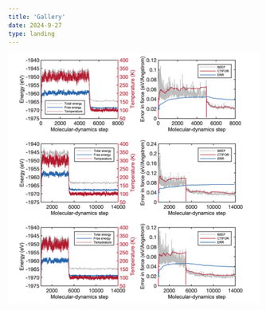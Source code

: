 ```yaml
---
title: 'Gallery'
date: 2024-9-27
type: landing
---
```


![Tux, the Linux mascot](/assets/media/project1.png)
